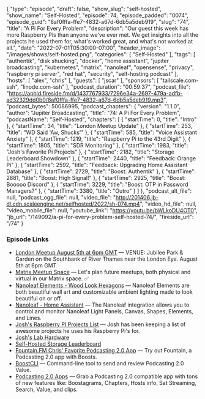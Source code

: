 {
  "type": "episode",
  "draft": false,
  "show_slug": "self-hosted",
  "show_name": "Self-Hosted",
  "episode": 74,
  "episode_padded": "0074",
  "episode_guid": "8af0fffa-ffe7-4832-a67d-6db5a5deb919",
  "slug": "74",
  "title": "A Pi For Every Problem",
  "description": "Our guest this week has more Raspberry Pis than anyone we've ever met. We get insights into all the projects he used them for, what's worked great, and what's not worked at all.",
  "date": "2022-07-01T05:30:00-07:00",
  "header_image": "/images/shows/self-hosted.png",
  "categories": [
    "Self-Hosted"
  ],
  "tags": [
    "authentik",
    "disk shucking",
    "docker",
    "home assistant",
    "jupiter broadcasting",
    "kubernetes",
    "matrix",
    "nanoleaf",
    "opensense",
    "privacy",
    "raspberry pi server",
    "red hat",
    "security",
    "self-hosting podcast"
  ],
  "hosts": [
    "alex",
    "chris"
  ],
  "guests": [
    "jscar"
  ],
  "sponsors": [
    "tailscale.com-ssh",
    "linode.com-ssh"
  ],
  "podcast_duration": "00:59:37",
  "podcast_file": "https://aphid.fireside.fm/d/1437767933/7296e34a-2697-479a-adfb-ad32329dd0b0/8af0fffa-ffe7-4832-a67d-6db5a5deb919.mp3",
  "podcast_bytes": 50086995,
  "podcast_chapters": {
    "version": "1.1.0",
    "author": "Jupiter Broadcasting",
    "title": "74: A Pi For Every Problem",
    "podcastName": "Self-Hosted",
    "chapters": [
      {
        "startTime": 0,
        "title": "Intro"
      },
      {
        "startTime": 34,
        "title": "London Meetup Update"
      },
      {
        "startTime": 253,
        "title": "WD Said 'Aw, Shucks'"
      },
      {
        "startTime": 585,
        "title": "Voice Assistant Anxiety"
      },
      {
        "startTime": 1219,
        "title": "Raspberry Pi to the 43rd Digit"
      },
      {
        "startTime": 1805,
        "title": "SDR Monitoring"
      },
      {
        "startTime": 1983,
        "title": "Josh's Favorite Pi Projects"
      },
      {
        "startTime": 2182,
        "title": "Storage Leaderboard Showdown"
      },
      {
        "startTime": 2440,
        "title": "Feedback: Orange Pi"
      },
      {
        "startTime": 2592,
        "title": "Feedback: Upgrading Home Assistant Database"
      },
      {
        "startTime": 2729,
        "title": "Boost: Authentik"
      },
      {
        "startTime": 2881,
        "title": "Boost: High Signal!"
      },
      {
        "startTime": 2925,
        "title": "Boost: Booooo Discord"
      },
      {
        "startTime": 3229,
        "title": "Boost: OTP in Password Managers?"
      },
      {
        "startTime": 3380,
        "title": "Outro"
      }
    ]
  },
  "podcast_alt_file": null,
  "podcast_ogg_file": null,
  "video_file": "http://201406.jb-dl.cdn.scaleengine.net/selfhosted/2022/sh-074.mp4",
  "video_hd_file": null,
  "video_mobile_file": null,
  "youtube_link": "https://youtu.be/bWLkoDU4OT0",
  "jb_url": "/149092/a-pi-for-every-problem-self-hosted-74/",
  "fireside_url": "/74"
}


### Episode Links

  * [London Meetup August 5th at 6pm GMT](https://www.meetup.com/jupiterbroadcasting/events/286056077/ "London Meetup August 5th at 6pm GMT") — VENUE: Jubilee Park & Garden on the Southbank of River Thames near the London Eye. August 5th at 6pm GMT
  * [Matrix Meetup Space](https://bit.ly/meetupmatrix "Matrix Meetup Space") — Let's plan future meetups, both physical and virtual in our Matrix space. ✅
  * [Nanoleaf Elements - Wood Look Hexagons](https://www.amazon.com/dp/B09B83GQKR "Nanoleaf Elements - Wood Look Hexagons") — Nanoleaf Elements are both beautiful wall art and customizable ambient lighting made to look beautiful on or off. 
  * [Nanoleaf - Home Assistant](https://www.home-assistant.io/integrations/nanoleaf/ "Nanoleaf - Home Assistant") — The Nanoleaf integration allows you to control and monitor Nanoleaf Light Panels, Canvas, Shapes, Elements, and Lines.
  * [Josh's Raspberry PI Projects List](https://github.com/jscar-hawk/hawksiview/blob/main/blog/Raspberry_Pi_Projects.adoc "Josh's Raspberry PI Projects List") — Josh has been keeping a list of awesome projects he uses his Raspberry Pi's for. 
  * [Josh's Lab Hardware](https://github.com/jscar-hawk/hawksiview/blob/main/blog/lab_hardware.adoc "Josh's Lab Hardware")
  * [Self-Hosted Storage Leaderboard](https://wiki.selfhosted.show/#ssh-storage-leaderboard "Self-Hosted Storage Leaderboard")
  * [Fountain.FM Chris' Favorite Podcasting 2.0 App](https://fountain.fm/clip/QJ5XTTXwDP0VoGQ1MBOM "Fountain.FM Chris' Favorite Podcasting 2.0 App") — Try out Fountain, a Podcasting 2.0 app with Boosts. 
  * [BoostCLI](https://github.com/valcanobacon/BoostCLI "BoostCLI") — Command-line tool to send and review Podcasting 2.0 Value.
  * [Podcasting 2.0 Apps](https://podcastindex.org/apps?appTypes=app&elements=Value "Podcasting 2.0 Apps") — Grab a Podcasting 2.0 compatible app with tons of new features like: Boostagrams, Chapters, Hosts info, Sat Streaming, Search, Value, and clips.


